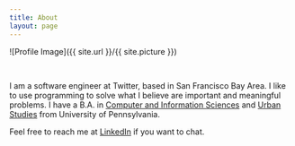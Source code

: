```yaml
---
title: About
layout: page
---
```

![Profile Image]({{ site.url }}/{{ site.picture }})

<p style="padding-top:30px;">
I am a software engineer at Twitter, based in San Francisco Bay Area. I like to use programming to solve what I believe are important and meaningful problems. I have a B.A. in <a href="http://www.cis.upenn.edu/index.php">Computer and Information Sciences</a> and <a href="https://www.sas.upenn.edu/urban/">Urban Studies</a> from University of Pennsylvania. 

Feel free to reach me at <a href="linkedin.com/soyoungprk">LinkedIn</a> if you want to chat. 
</p>

